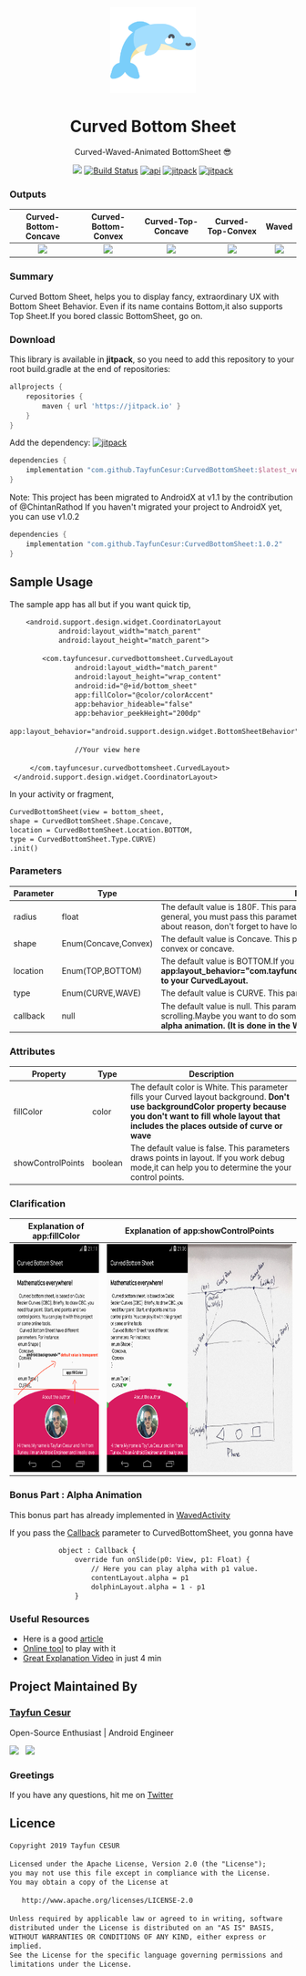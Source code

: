 <p align="center"><a href="https://github.com/TayfunCesur/CurvedBottomSheet" target="_blank"><img width="150"src="art/dolphin.png"></a></p>
<h1 align="center">Curved Bottom Sheet </h1>
<p align="center">Curved-Waved-Animated BottomSheet 😎</p>
<p align="center">
  <a href="https://github.com/TayfunCesur/CurvedBottomSheet"><img src="https://badges.frapsoft.com/os/v1/open-source.svg?v=103" ></a>
  <a href="https://circleci.com/gh/TayfunCesur/CurvedBottomSheet"><img src="https://circleci.com/gh/TayfunCesur/CurvedBottomSheet.svg?style=svg" alt="Build Status"></a>
    <a href="https://android-arsenal.com/api?level=16"><img src="https://img.shields.io/badge/API-16%2B-orange.svg?style=flat" alt="api"></a>
    <a href="https://jitpack.io/#TayfunCesur/CurvedBottomSheet"><img src="https://jitpack.io/v/TayfunCesur/CurvedBottomSheet.svg" alt="jitpack"></a>
   <a href="https://android-arsenal.com/details/1/7716"><img src="https://img.shields.io/badge/Android%20Arsenal-Curved%20Bottom%20Sheet-green.svg?style=flat" alt="jitpack"></a>
  
</p>


### Outputs
Curved-Bottom-Concave             |  Curved-Bottom-Convex             |  Curved-Top-Concave             |  Curved-Top-Convex             |  Waved
:-------------------------:|:-------------------------:|:-------------------------:|:-------------------------:|:-------------------------:
<img height="300" src="/art/bottomAndConcave.gif"></img>  |  <img height="300" src="/art/bottomAndConvex.gif"></img>  |  <img height="300" src="/art/topAndConcave.gif"></img>  |  <img height="300" src="/art/topAndConvex.gif"></img>  |  <img height="300" src="/art/waved.gif"></img>

### Summary
Curved Bottom Sheet, helps you to display fancy, extraordinary UX with Bottom Sheet Behavior. Even if its name contains Bottom,it also supports Top Sheet.If you bored classic BottomSheet, go on.

### Download

This library is available in **jitpack**, so you need to add this repository to your root build.gradle at the end of repositories:
   
```groovy  
allprojects {
    repositories {
        maven { url 'https://jitpack.io' }
    }
}
```
Add the dependency:
    <a href="https://jitpack.io/#TayfunCesur/CurvedBottomSheet"><img src="https://jitpack.io/v/TayfunCesur/CurvedBottomSheet.svg" alt="jitpack"></a>
    
```groovy 
dependencies {
    implementation "com.github.TayfunCesur:CurvedBottomSheet:$latest_version"
}
``` 
Note: This project has been migrated to AndroidX at v1.1 by the contribution of @ChintanRathod
If you haven't migrated your project to AndroidX yet, you can use v1.0.2

```groovy 
dependencies {
    implementation "com.github.TayfunCesur:CurvedBottomSheet:1.0.2"
}
```

## Sample Usage  

The sample app has all but if you want quick tip,


```
    <android.support.design.widget.CoordinatorLayout
            android:layout_width="match_parent"
            android:layout_height="match_parent">

        <com.tayfuncesur.curvedbottomsheet.CurvedLayout
                android:layout_width="match_parent"
                android:layout_height="wrap_content"
                android:id="@+id/bottom_sheet"
                app:fillColor="@color/colorAccent"
                app:behavior_hideable="false"
                app:behavior_peekHeight="200dp"
                app:layout_behavior="android.support.design.widget.BottomSheetBehavior">
                
                //Your view here
                
     </com.tayfuncesur.curvedbottomsheet.CurvedLayout>
 </android.support.design.widget.CoordinatorLayout>

```

In your activity or fragment, 
```
CurvedBottomSheet(view = bottom_sheet,
shape = CurvedBottomSheet.Shape.Concave,
location = CurvedBottomSheet.Location.BOTTOM,
type = CurvedBottomSheet.Type.CURVE)
.init()
```

### Parameters
Parameter | Type | Description
--- | --- | ---
radius | float | The default value is 180F. This parameter is so important to your curves beauty. In general, you must pass this parameter as your **(screen width / 6)**. If you curios about reason, don't forget to have look at the bottom of page.
shape | Enum(Concave,Convex) | The default value is Concave. This parameter helps you to decide your shape is convex or concave.
location | Enum(TOP,BOTTOM) | The default value is BOTTOM.If you want to use TOP, **don't forget to pass app:layout_behavior="com.tayfuncesur.curvedbottomsheet.TopSheetBehavior" to your CurvedLayout.**
type | Enum(CURVE,WAVE) | The default value is CURVE. This parameter draws a wave or curve.
callback | null | The default value is null. This parameter allows you notified while sheet is scrolling.Maybe you want to do some magic works while scrolling. **For instance, alpha animation. (It is done in the WavedActivity)**


### Attributes
Property | Type | Description
--- | --- | ---
fillColor | color | The default color is White. This parameter fills your Curved layout background. **Don't use backgroundColor property because you don't want to fill whole layout that includes the places outside of curve or wave**
showControlPoints | boolean | The default value is false. This parameters draws points in layout. If you work debug mode,it can help you to determine the your control points. 


### Clarification
Explanation of app:fillColor             |  Explanation of app:showControlPoints           
:-------------------------:|:-------------------------:
<img height="400" src="/art/fillColor.png"></img>  |  <img height="400" src="/art/controlexpl.png"></img>

### Bonus Part : Alpha Animation

This bonus part has already implemented in [WavedActivity](https://github.com/TayfunCesur/CurvedBottomSheet/blob/master/app/src/main/java/com/tayfuncesur/curvedbottomsheetdemo/WavedActivity.kt)

If you pass the [Callback](https://github.com/TayfunCesur/CurvedBottomSheet/blob/master/lib/src/main/java/com/tayfuncesur/curvedbottomsheet/Callback.kt) parameter to CurvedBottomSheet, you gonna have 
```
            object : Callback {
                override fun onSlide(p0: View, p1: Float) {
                    // Here you can play alpha with p1 value. 
                    contentLayout.alpha = p1
                    dolphinLayout.alpha = 1 - p1
                }
```

### Useful Resources
 - Here is a good [article](https://ciechanow.ski/drawing-bezier-curves/)
 - [Online tool](https://www.desmos.com/calculator/cahqdxeshd) to play with it 
 - [Great Explanation Video](https://www.youtube.com/watch?v=TeXajQ62yZ8) in just 4 min

## Project Maintained By

### [Tayfun Cesur](https://twitter.com/CesurTayfun35)

Open-Source Enthusiast | Android Engineer

<a href="https://www.linkedin.com/in/tayfun-cesur-353958157/"><img src="https://seeklogo.com/images/L/linkedin-in-icon-logo-2E34704F04-seeklogo.com.png" width="40" style="margin-right:8px"></a>
<a href="https://twitter.com/CesurTayfun35"><img src="https://seeklogo.com/images/T/twitter-2012-positive-logo-916EDF1309-seeklogo.com.png" width="40" style="margin-right:8px"></a>

### Greetings
If you have any questions, hit me on [Twitter](https://twitter.com/CesurTayfun35)

## Licence
```
Copyright 2019 Tayfun CESUR

Licensed under the Apache License, Version 2.0 (the "License");
you may not use this file except in compliance with the License.
You may obtain a copy of the License at

   http://www.apache.org/licenses/LICENSE-2.0

Unless required by applicable law or agreed to in writing, software
distributed under the License is distributed on an "AS IS" BASIS,
WITHOUT WARRANTIES OR CONDITIONS OF ANY KIND, either express or implied.
See the License for the specific language governing permissions and
limitations under the License.
```





